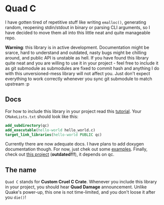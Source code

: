 # Quad C

I have gotten tired of repetitive stuff like writing `emalloc()`,
generating random, reopening stdin/stdout in binary or parsing
CLI arguments, so I have decided to move them all into this little
neat and quite manageable repo.

**Warning**: this library is in active development. Documentation might be 
srarce, hard to understand and outdated, nasty bugs might be chilling around,
and public API is unstable as hell. If you have found this library quite
neat and you are willing to use it in your project - feel free to include
it as git submodule as submodules are fixed to commit hash and anything
I do with this unversioned-mess library will not affect you. Just don't
expect everything to work correctly whenever you sync git submodule to
match upstream :p 

## Docs

For how to include this library in your project read this
[tutorial](https://git-scm.com/book/en/v2/Git-Tools-Submodules).
Your `CMakeLists.txt` should look like this:

```cmake
add_subdirectory(qc)
add_executable(hello-world hello_world.c)
target_link_libraries(hello-world PUBLIC qc)
```

Currently there are now adequate docs.
I have plans to add doxygen documentation though.
For now, just chek out some [examples](examples/).
Finally, check out
[this project](https://github.com/foxpy/inaccurate-pi) (**outdated!!!**),
it depends on qc.


## The name

`Quad C` stands for **Custom Cruel C Crate**.
Whenever you include this library in your project,
you should hear **Quad Damage** announcement.
Unlike Quake's power-up, this one is not time-limited,
and you don't loose it after you `die()`!
